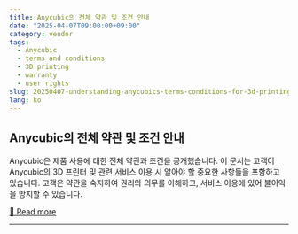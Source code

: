 ```yaml
---
title: Anycubic의 전체 약관 및 조건 안내
date: "2025-04-07T09:00:00+09:00"
category: vendor
tags:
  - Anycubic
  - terms and conditions
  - 3D printing
  - warranty
  - user rights
slug: 20250407-understanding-anycubics-terms-conditions-for-3d-printing
lang: ko
---
```


## Anycubic의 전체 약관 및 조건 안내
Anycubic은 제품 사용에 대한 전체 약관과 조건을 공개했습니다. 이 문서는 고객이 Anycubic의 3D 프린터 및 관련 서비스 이용 시 알아야 할 중요한 사항들을 포함하고 있습니다. 고객은 약관을 숙지하여 권리와 의무를 이해하고, 서비스 이용에 있어 불이익을 방지할 수 있습니다.

[🔗 Read more](https://store.anycubic.com/blogs/news/anycubic-share-full-terms-conditions)

---